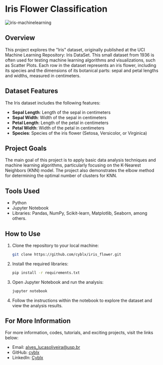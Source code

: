 # Iris Flower Classification
![iris-machinelearning](https://github.com/user-attachments/assets/228e4912-9c47-4bce-95f7-6cc4d5b6a099)

## Overview
This project explores the "Iris" dataset, originally published at the UCI Machine Learning Repository: Iris DataSet. This small dataset from 1936 is often used for testing machine learning algorithms and visualizations, such as Scatter Plots. Each row in the dataset represents an iris flower, including its species and the dimensions of its botanical parts: sepal and petal lengths and widths, measured in centimeters.

## Dataset Features
The Iris dataset includes the following features:
- **Sepal Length**: Length of the sepal in centimeters
- **Sepal Width**: Width of the sepal in centimeters
- **Petal Length**: Length of the petal in centimeters
- **Petal Width**: Width of the petal in centimeters
- **Species**: Species of the iris flower (Setosa, Versicolor, or Virginica)

## Project Goals
The main goal of this project is to apply basic data analysis techniques and machine learning algorithms, particularly focusing on the K-Nearest Neighbors (KNN) model. The project also demonstrates the elbow method for determining the optimal number of clusters for KNN.

## Tools Used
- Python
- Jupyter Notebook
- Libraries: Pandas, NumPy, Scikit-learn, Matplotlib, Seaborn, among others.

## How to Use

1. Clone the repository to your local machine:
   ```bash
   git clone https://github.com/cyblx/iris_flower.git
   ```

2. Install the required libraries:
   ```bash
   pip install -r requirements.txt
   ```

3. Open Jupyter Notebook and run the analysis:
   ```bash
   jupyter notebook
   ```

4. Follow the instructions within the notebook to explore the dataset and view the analysis results.

## For More Information
For more information, codes, tutorials, and exciting projects, visit the links below:

- Email: alves_lucasoliveira@usp.br
- GitHub: [cyblx](https://github.com/cyblx)
- LinkedIn: [Cyblx](https://www.linkedin.com/in/cyblx)
